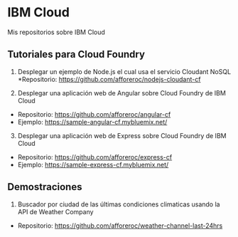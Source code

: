# IBM Cloud 
Mis repositorios sobre IBM Cloud

## Tutoriales para Cloud Foundry

1. Desplegar un ejemplo de Node.js el cual usa el servicio Cloudant NoSQL<br>
*Repositorio: https://github.com/afforeroc/nodejs-cloudant-cf

2. Desplegar una aplicación web de Angular sobre Cloud Foundry de IBM Cloud<br>
* Repositorio: https://github.com/afforeroc/angular-cf
* Ejemplo: https://sample-angular-cf.mybluemix.net/

3. Desplegar una aplicación web de Express sobre Cloud Foundry de IBM Cloud<br>
* Repositorio: https://github.com/afforeroc/express-cf
* Ejemplo: https://sample-express-cf.mybluemix.net/

## Demostraciones

1. Buscador por ciudad de las últimas condiciones climaticas usando la API de Weather Company
* Repositorio: https://github.com/afforeroc/weather-channel-last-24hrs
